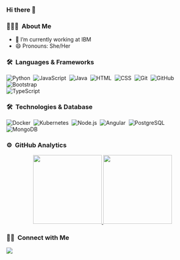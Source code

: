### Hi there 👋



<!--
**Gabicolombo/Gabicolombo** is a ✨ _special_ ✨ repository because its `README.md` (this file) appears on your GitHub profile.

Here are some ideas to get you started:

- 🌱 I’m currently learning ...
- 👯 I’m looking to collaborate on ...
- 🤔 I’m looking for help with ...
- 💬 Ask me about ...
- 📫 How to reach me: ...
- 😄 Pronouns: ...
- ⚡ Fun fact: ...
-->

### 👩🏻‍💻 &nbsp;About Me
- 🔭 I’m currently working at IBM
- 😄 Pronouns: She/Her

### 🛠 &nbsp;Languages & Frameworks

![Python](https://img.shields.io/badge/-Python-05122A?style=flat&logo=Python)&nbsp;
![JavaScript](https://img.shields.io/badge/-JavaScript-05122A?style=flat&logo=JavaScript)&nbsp;
![Java](https://img.shields.io/badge/-Java-05122A?style=flat&logo=Java&logoColor=FFA518)&nbsp;
![HTML](https://img.shields.io/badge/-HTML-05122A?style=flat&logo=HTML5)&nbsp;
![CSS](https://img.shields.io/badge/-CSS-05122A?style=flat&logo=CSS3&logoColor=1572B6)&nbsp;
![Git](https://img.shields.io/badge/-Git-05122A?style=flat&logo=git)&nbsp;
![GitHub](https://img.shields.io/badge/-GitHub-05122A?style=flat&logo=github)&nbsp;
![Bootstrap](https://img.shields.io/badge/-Bootstrap-05122A?style=flat&logo=bootstrap&logoColor=563D7C)\
![TypeScript](https://img.shields.io/badge/-TypeScript-05122A?style=flat&logo=TypeScript)&nbsp;

### 🛠 &nbsp;Technologies & Database

![Docker](https://img.shields.io/badge/-Docker-05122A?&logo=Docker)&nbsp;
![Kubernetes](https://img.shields.io/badge/-Kubernetes-05122A?&logo=Kubernetes)&nbsp;
![Node.js](https://img.shields.io/badge/-Node.js-05122A?&logo=node.js)&nbsp;
![Angular](https://img.shields.io/badge/-Angular-05122A?style=flat&logo=Angular)&nbsp;
![PostgreSQL](https://img.shields.io/badge/-PostgreSQL-05122A?style=flat&logo=Postgresql)&nbsp;
![MongoDB](https://img.shields.io/badge/-MongoDB-05122A?style=flat&logo=MongoDB)&nbsp;

### ⚙️ &nbsp;GitHub Analytics

<p align="center">
  <a href="https://github.com/Gabicolombo">
    <img height="180em" src="https://github-readme-stats-eight-theta.vercel.app/api?username=Gabicolombo&show_icons=true&theme=algolia&include_all_commits=true&count_private=true"/>
    <img height="180em" src="https://github-readme-stats-eight-theta.vercel.app/api/top-langs/?username=Gabicolombo&layout=compact&langs_count=8&theme=algolia"/>
  </a>
</p>

### 🤝🏻 &nbsp;Connect with Me

<p align="center">

  <a href="https://www.linkedin.com/in/gabriela-colombo-alves-longo-3018b4152/"><img src="https://img.shields.io/badge/-Gabriela%20Colombo-0077B5?style=flat&logo=Linkedin&logoColor=white"/></a>

</p>

